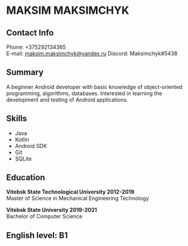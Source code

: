 # MAKSIM MAKSIMCHYK

## Contact Info
Phone: +375292134365 <br>
E-mail: maksim.maksimchyk@yandex.ru
Discord: Maksimchyk#5438

## Summary
A beginner Android developer with basic knowledge of object-oriented programming, algorithms, databases. Interested in
learning the development and testing of Android applications. 

## Skills
* Java
* Kotlin
* Android SDK
* Git
* SQLite

## Education
**Vitebsk State Technological University 2012-2019** <br>
Master of Science in Mechanical Engineering Technology

**Vitebsk State University 2019-2021** <br>
Bachelor of Computer Science

## English level: B1
